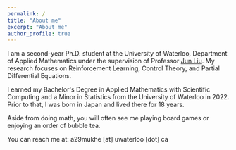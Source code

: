 ```yaml
---
permalink: /
title: "About me"
excerpt: "About me"
author_profile: true
---
```


I am a second-year Ph.D. student at the University of Waterloo, Department of Applied Mathematics under the supervision of Professor [Jun Liu](https://uwaterloo.ca/applied-mathematics/people-profiles/jun-liu). My research focuses on Reinforcement Learning, Control Theory, and Partial Differential Equations.

I earned my Bachelor's Degree in Applied Mathematics with Scientific Computing and a Minor in Statistics from the University of Waterloo in 2022. Prior to that, I was born in Japan and lived there for 18 years.

Aside from doing math, you will often see me playing board games or enjoying an order of bubble tea. 

You can reach me at: a29mukhe [at] uwaterloo [dot] ca
